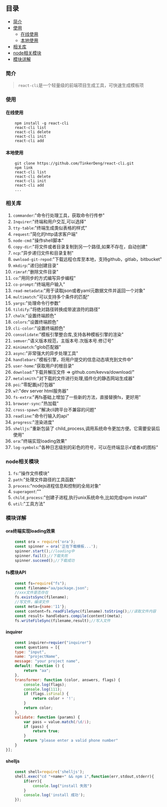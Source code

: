 ## 目录

* [简介](#简介)
* [使用](#使用)
    * [在线使用](#在线使用)
    * [本地使用](#本地使用)
* [相关库](#相关库)
* [node相关模块](#node相关模块)
* [模块详解](#模块详解)

### 简介

> `react-cli`是一个轻量级的前端项目生成工具，可快速生成模板项

### 使用

#### 在线使用

```git
    npm install -g react-cli
    react-cli list
    react-cli delete
    react-cli init
    react-cli add
```

#### 本地使用

```git
    git clone https://github.com/TinkerDeng/react-cli.git
    npm link
    react-cli list
    react-cli delete
    react-cli init
    react-cli add
    ...
```

### 相关库

1. `commander`:"命令行处理工具，获取命令行传参"
1. `Inquirer`:"终端和用户交互,可以选择"
1. `tty-table`:"终端生成类似表格的样式"
1. `request`:"简化的http请求客户端"
1. `node-cmd`:"操作shell脚本"
1. `copy-dir`:"将文件或者目录复制到另一个路径,如果不存在，自动创建"
1. `ncp`:"异步递归文件和目录复制"
1. `ownload-git-repod`:"下载远程仓库至本地，支持github，gitlab，bitbucket"
1. `mkdirp`:"递归创建目录"
1. `rimraf`:"删除文件目录"
1. `co`:"用同步的方式编写异步编程"
1. `co-prompt`:"终端用户输入"
1. `read-metadata`:"用于读取json或者yaml元数据文件并返回一个对象"
1. `multimatch`:"可以支持多个条件的匹配"
1. `yargs`:"处理命令行参数"
1. `tildify`:"将绝对路径转换成带波浪符的路径"
1. `chalk`:"设置终端颜色"
1. `colors`:"设置终端颜色"
1. `cli-color`:"设置终端颜色"
1. `consolidate`:"模板引擎整合库,支持各种模板引擎的渲染"
1. `semver`:"语义版本规范，主版本号.次版本号.修订号"
1. `minimatch`:"glob匹配器"
1. `async`:"非常强大的异步处理工具"
1. `handlebars`:"模板引擎，将用户提交的信息动态填充到文件中"
1. `user-home`:"获取用户的根目录"
1. `download`:"下载并解压文件 =>  github.com/kevva/download/"
1. `metalsmith`:"对下载的文件进行处理,插件化的静态网站生成器"
1. `poi`:"零配置js打包器"
1. `w7`:"dev server html服务器"
1. `fs-extra`:"再fs基础上增加了一些新的方法，直接替换fs，更好用"
1. `browser-sync`:"热加载"
1. `cross-spawn`:"解决cli跨平台不兼容的问题"
1. `readline`:"命令行输入的api"
1. `progress`:"渲染进度"
1. `shelljs`:"重新包装了 child_process,调用系统命令更加方便。它需要安装后使用"
1. `ora`:"终端实现loading效果"
1. `log-symbols`:"各种日志级别的彩色的符号，可以在终端显示√或者x的图标"

### node相关模块

1. `fs`:"操作文件模块"
2. `path`:"处理文件路径的工具函数"
3. `process`:"nodejs进程信息和控制的全局对象"
4. `superagent`:""
5. `child_process`:"创建子进程,执行unix系统命令,比如完成npm install"
6. `util`:"工具方法"

### 模块详解

#### ora终端实现loading效果

```javascript
    const ora = require('ora');
    const spinner = ora('正在下载模板...');
    spinner.start();//loading中
    spinner.fail();//下载失败
    spinner.succeed();//下载成功
```

#### fs模块API

```javascript
    const fs=require("fs");
    const filename="aa/package.json";
    //xxx文件是否存在
    fs.existsSync(filename);
    //写文件，编译文件
    const meta={name:'11'};
    const content=fs.readFileSync(filename).toString();//读取文件内容
    const result= handlebars.compile(content)(meta);
    fs.writeFileSync(filename,result);//写入文件
```

#### inquirer

```javascript
    const inquirer=requier("inquirer")
    const questions = [{
    type: "input",
    name: "projectName",
    message: "your project name",
    default: function () {
        return "aa";
    },
    transformer: function (color, answers, flags) {
        console.log(flags);
        console.log(111);
        if (flags.isFinal) {
            return color + '!';
        }
        return color;
    },
    validate: function (params) {
        var pass = value.match(/\d/i);
        if (pass) {
            return true;
        }
        return "please enter a valid phone number"
    }
}];
```

#### shelljs
```javascript
    const shell=require('shelljs');
    shell.exec("cd "+name+" && npm i",function(err,stdout,stderr){
        if(err){
            console.log("install 失败")
        }
        console.log('install 成功');
    });
```

